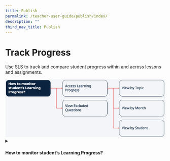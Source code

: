 ```yaml
---
title: Publish
permalink: /teacher-user-guide/publish/index/
description: ""
third_nav_title: Publish
---
```

<h1>Track Progress</h1>
<p>Use SLS to track and compare student progress within and across lessons and assignments.</p>

<img src="/images/2Teacher/Flow-TrackProgress.png">

<details>
 <summary><h4>How to monitor student’s Learning Progress?</h4></summary>
<ul>
    <li><a target="_blank" href="#">(1) Access Learning Progress</a></li>
    <li><a target="_blank" href="#">(2a) View by Topic</a></li>
    <li><a target="_blank" href="#">(2b) View by Month</a></li>
    <li><a target="_blank" href="#">(2c) View by Student</a></li>
    <li><a target="_blank" href="#">View Excluded Questions</a></li>
  </ul>
</details>